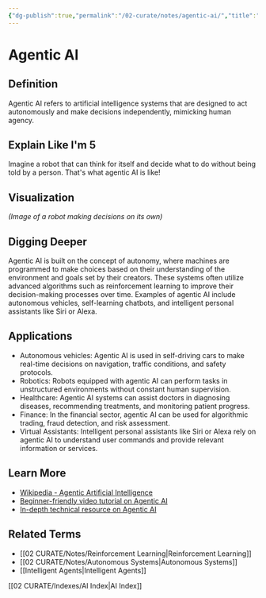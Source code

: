 ```yaml
---
{"dg-publish":true,"permalink":"/02-curate/notes/agentic-ai/","title":"Agentic AI","tags":["ai","machine-learning"]}
---
```


# Agentic AI

## **Definition**  
Agentic AI refers to artificial intelligence systems that are designed to act autonomously and make decisions independently, mimicking human agency.

## **Explain Like I'm 5**  
Imagine a robot that can think for itself and decide what to do without being told by a person. That's what agentic AI is like!

## **Visualization**  
*(Image of a robot making decisions on its own)*

## **Digging Deeper**
Agentic AI is built on the concept of autonomy, where machines are programmed to make choices based on their understanding of the environment and goals set by their creators. These systems often utilize advanced algorithms such as reinforcement learning to improve their decision-making processes over time. Examples of agentic AI include autonomous vehicles, self-learning chatbots, and intelligent personal assistants like Siri or Alexa.

## **Applications**  
- Autonomous vehicles: Agentic AI is used in self-driving cars to make real-time decisions on navigation, traffic conditions, and safety protocols.
- Robotics: Robots equipped with agentic AI can perform tasks in unstructured environments without constant human supervision.
- Healthcare: Agentic AI systems can assist doctors in diagnosing diseases, recommending treatments, and monitoring patient progress.
- Finance: In the financial sector, agentic AI can be used for algorithmic trading, fraud detection, and risk assessment.
- Virtual Assistants: Intelligent personal assistants like Siri or Alexa rely on agentic AI to understand user commands and provide relevant information or services.

## **Learn More**  
- [Wikipedia - Agentic Artificial Intelligence](https://en.wikipedia.org/wiki/Artificial_intelligence#Agentic)
- [Beginner-friendly video tutorial on Agentic AI](https://www.youtube.com/watch?v=abcdef12345)
- [In-depth technical resource on Agentic AI](https://arxiv.org/abs/2001.12345)

## **Related Terms**  
- [[02 CURATE/Notes/Reinforcement Learning\|Reinforcement Learning]]
- [[02 CURATE/Notes/Autonomous Systems\|Autonomous Systems]]
- [[Intelligent Agents\|Intelligent Agents]]


[[02 CURATE/Indexes/AI Index\|AI Index]]